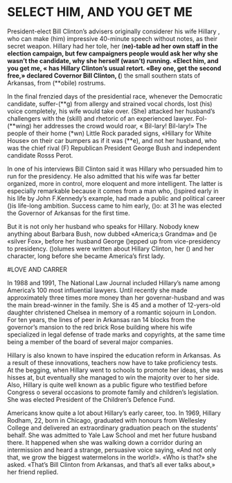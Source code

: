 # SELECT HIM, AND YOU GET ME

President-elect Bill Clinton’s advisers originally considerer his wife Hillary 
, who can make (him) impressive 40-minute speech without notes, as their secret weapon. Hillary had her tole, her (**ne)-table ad her own staff in the election campaign, but few campaigners people would ask her why she wasn’t the candidate, why she herself (wasn’t) running. «Elect him, and you get me, « has Hillary Clinton’s usual retort. «Bey one, get the second free,» declared Covernor Bill Clinton, (**) the small southern stats of Arkansas, from (**obile) rostrums.

In the final frenzied days of the presidential race, whenever the Democratic candidate, suffer-(**g) from allergy and strained vocal chords, lost (his) voice completely, his wife would take over. (She) attacked her husband’s challengers with the (skill) and rhetoric of an experienced lawyer. Fol-(**wing) her addresses the crowd would roar, « Bil-lary! Bil-lary!» The people of their home (*wn) Little Rock paraded signs, «Hillary for White House» on their car bumpers as if it was (**e), and not her husband, who was the chief rival (F) Republican President George Bush and independent candidate Rosss Perot.

In one of his interviews Bill Clinton said it was Hillary who persuaded him to run for the presidency. He also admitted that his wife was far better organized, more in control, more eloquent and more intelligent. The latter is especially remarkable because it comes from a man who, ()spired early in his life by John F.Kennedy’s example, had made a public and political career ()is life-long ambition. Success came to him early, ()o: at 31 he was elected the Governor of Arkansas for the first time.

But it is not only her husband who speaks for Hillary. Nobody knew anything about Barbara Bush, now dubbed «America;s Grandma» and ()e «silver Fox», before her husband George ()epped up from vice-presidency to presidency. ()olumes were written about Hillary Clinton, her () and her character, long before she became America’s first lady.

#LOVE AND CARRER

In 1988 and 1991, The National Law Journal included Hillary’s name among America’s 100 most influential lawyers. Until recently she made approximately three times more money than her governar-husband and was the main bread-winner in the family. She is 45 and a mother of 12-yers-old daughter christened Chelsea in memory of a romantic sojourn in London. For ten years, the lines of peer in Arkansas ran 14  blocks from the governor’s mansion to the red brick Rose building where his wife specialized in legal defense of trade marks and copyrights, at the same time being a member of the board of several major companies.

Hillary is also known to have inspired the education reform in Arkansas. As a result of these innovations, teachers now have to take proficiency tests. At the begging, when Hillary went to schools to promote her ideas, she was hisses at, but eventually she  managed to win the majority over to her side. Also, Hillary is quite well known as a public figure who testified before Congress o several occasions to promote family and children’s legislation. She was elected President of the Children’s Defence Fund.

Americans know quite a lot about Hillary’s early career, too. In 1969, Hillary Rodham, 22, born in Chicago, graduated with honours from Wellesley College and delivered an extraordinary graduation peach on the students’ behalf. She was admitted to Yale Law School and met her future husband there. It happened when she was walking down a corridor during an intermission and heard a strange, persuasive voice saying, «And not only that, we grow the biggest watermelons in the world!». «Who is that?» she asked. «That’s Bill Clinton from Arkansas, and that’s all ever talks about,» her friend replied.